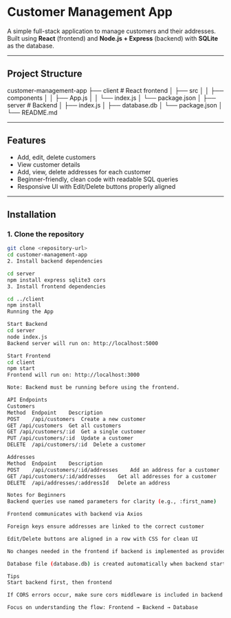 # Customer Management App

A simple full-stack application to manage customers and their addresses.  
Built using **React** (frontend) and **Node.js + Express** (backend) with **SQLite** as the database.

---

## Project Structure

customer-management-app
├── client # React frontend
│ ├── src
│ │ ├── components
│ │ ├── App.js
│ │ └── index.js
│ └── package.json
│
├── server # Backend
│ ├── index.js
│ ├── database.db
│ └── package.json
│
└── README.md



---

## Features

- Add, edit, delete customers  
- View customer details  
- Add, view, delete addresses for each customer  
- Beginner-friendly, clean code with readable SQL queries  
- Responsive UI with Edit/Delete buttons properly aligned  

---

## Installation

### 1. Clone the repository

```bash
git clone <repository-url>
cd customer-management-app
2. Install backend dependencies

cd server
npm install express sqlite3 cors
3. Install frontend dependencies

cd ../client
npm install
Running the App

Start Backend
cd server
node index.js
Backend server will run on: http://localhost:5000

Start Frontend
cd client
npm start
Frontend will run on: http://localhost:3000

Note: Backend must be running before using the frontend.

API Endpoints
Customers
Method	Endpoint	Description
POST	/api/customers	Create a new customer
GET	/api/customers	Get all customers
GET	/api/customers/:id	Get a single customer
PUT	/api/customers/:id	Update a customer
DELETE	/api/customers/:id	Delete a customer

Addresses
Method	Endpoint	Description
POST	/api/customers/:id/addresses	Add an address for a customer
GET	/api/customers/:id/addresses	Get all addresses for a customer
DELETE	/api/addresses/:addressId	Delete an address

Notes for Beginners
Backend queries use named parameters for clarity (e.g., :first_name)

Frontend communicates with backend via Axios

Foreign keys ensure addresses are linked to the correct customer

Edit/Delete buttons are aligned in a row with CSS for clean UI

No changes needed in the frontend if backend is implemented as provided

Database file (database.db) is created automatically when backend starts

Tips
Start backend first, then frontend

If CORS errors occur, make sure cors middleware is included in backend

Focus on understanding the flow: Frontend → Backend → Database
